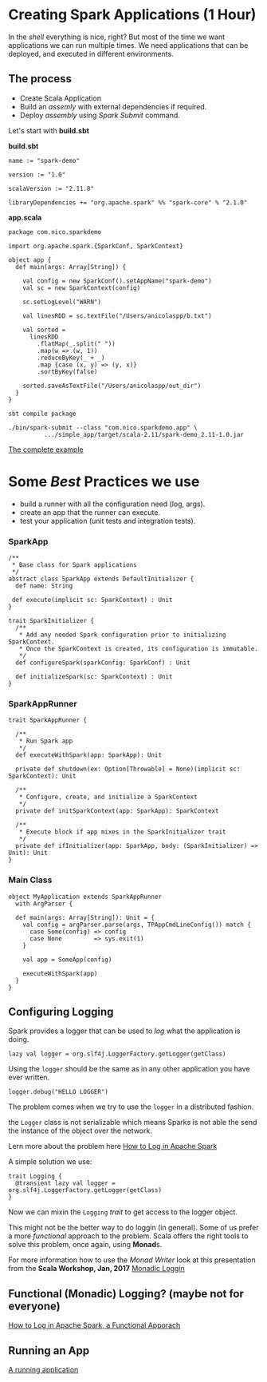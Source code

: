 
# Creating Spark Applications (1 Hour)

In the *shell* everything is nice, right? But most of the time we want applications we can run multiple times. We need applications that can be deployed, and executed in different environments. 

## The process

- Create Scala Application
- Build an *assemly* with external dependencies if required.
- Deploy *assembly* using *Spark Submit* command. 

Let's start with **build.sbt**

**build.sbt**
```
name := "spark-demo"

version := "1.0"

scalaVersion := "2.11.8"

libraryDependencies += "org.apache.spark" %% "spark-core" % "2.1.0"
```

**app.scala**

```
package com.nico.sparkdemo

import org.apache.spark.{SparkConf, SparkContext}

object app {
  def main(args: Array[String]) {
  
    val config = new SparkConf().setAppName("spark-demo")
    val sc = new SparkContext(config)

    sc.setLogLevel("WARN")

    val linesRDD = sc.textFile("/Users/anicolaspp/b.txt")

    val sorted = 
      linesRDD
        .flatMap(_.split(" "))
        .map(w => (w, 1))
        .reduceByKey(_ + _)
        .map {case (x, y) => (y, x)}
        .sortByKey(false)

    sorted.saveAsTextFile("/Users/anicolaspp/out_dir")
  }
}
```

`sbt compile package`

```
./bin/spark-submit --class "com.nico.sparkdemo.app" \
          .../simple_app/target/scala-2.11/spark-demo_2.11-1.0.jar
```


[The complete example](https://github.com/anicolaspp/spark-workshop/tree/master/simple_app)

# Some *Best* Practices we use

- build a runner with all the configuration need (log, args).
- create an app that the runner can execute.
- test your application (unit tests and integration tests).

### SparkApp

```
/**
 * Base class for Spark applications
 */
abstract class SparkApp extends DefaultInitializer {
  def name: String
 
 def execute(implicit sc: SparkContext) : Unit
}

trait SparkInitializer {
  /**
   * Add any needed Spark configuration prior to initializing SparkContext.
   * Once the SparkContext is created, its configuration is immutable.
   */
  def configureSpark(sparkConfig: SparkConf) : Unit

  def initializeSpark(sc: SparkContext) : Unit
}
```

### SparkAppRunner

```
trait SparkAppRunner {
  
  /**
   * Run Spark app
   */
  def executeWithSpark(app: SparkApp): Unit

  private def shutdown(ex: Option[Throwable] = None)(implicit sc: SparkContext): Unit

  /**
   * Configure, create, and initialize a SparkContext
   */
  private def initSparkContext(app: SparkApp): SparkContext

  /**
   * Execute block if app mixes in the SparkInitializer trait
   */
  private def ifInitializer(app: SparkApp, body: (SparkInitializer) => Unit): Unit
}
```

### Main Class

```
object MyApplication extends SparkAppRunner
  with ArgParser {

  def main(args: Array[String]): Unit = {
    val config = argParser.parse(args, TPAppCmdLineConfig()) match {
      case Some(config) => config
      case None         => sys.exit(1)
    }

    val app = SomeApp(config)

    executeWithSpark(app)
  }
}

```

## Configuring Logging

Spark provides a logger that can be used to *log* what the application is doing.

```
lazy val logger = org.slf4j.LoggerFactory.getLogger(getClass)
```

Using the `logger` should be the same as in any other application you have ever written. 

```
logger.debug("HELLO LOGGER")
```

The problem comes when we try to use the `logger` in a distributed fashion. 

the `Logger` class is not serializable which means Sparks is not able the send the instance of the object over the network. 

Lern more about the problem here [How to Log in Apache Spark](https://medium.com/hacker-daily/how-to-log-in-apache-spark-f4204fad78a)

A simple solution we use:

```
trait Logging {
  @transient lazy val logger = org.slf4j.LoggerFactory.getLogger(getClass)
}

```

Now we can mixin the `Logging` *trait* to get access to the logger object.

This might not be the better way to do loggin (in general). Some of us prefer a more *functional* approach to the problem. Scala offers the right tools to solve this problem, once again, using **Monad**s. 

For more information how to use the *Monad Writer* look at this presentation from the **Scala Workshop, Jan, 2017** [Monadic Loggin](https://docs.google.com/presentation/d/1DkoH12dbEKuu2ZcikAavBsEZ3HzKcJrypvPKyLP09D8/edit?usp=sharing)

## Functional (Monadic) Logging? (maybe not for everyone)

[How to Log in Apache Spark, a Functional Apporach](https://medium.com/hacker-daily/how-to-log-in-apache-spark-a-functional-approach-e48ffbbd935b)

## Running an App

[A running application](https://github.com/anicolaspp/spark-workshop/tree/master/complex_app)
